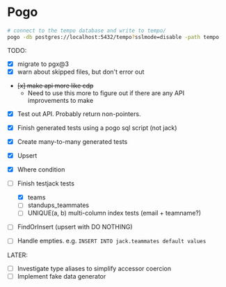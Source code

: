 # Pogo

```sh
# connect to the tempo database and write to tempo/
pogo -db postgres://localhost:5432/tempo?sslmode=disable -path tempo
```

TODO:

  - [x] migrate to pgx@3
  - [x] warn about skipped files, but don't error out
  - ~~[x] make api more like cdp~~
    - Need to use this more to figure out if there are any API improvements to make
  - [x] Test out API. Probably return non-pointers.
  - [x] Finish generated tests using a pogo sql script (not jack)
  - [x] Create many-to-many generated tests

  - [x] Upsert
  - [x] Where condition
  - [ ] Finish testjack tests
    - [x] teams
    - [ ] standups_teammates
    - [ ] UNIQUE(a, b) multi-column index tests (email + teamname?)
  - [ ] FindOrInsert (upsert with DO NOTHING)
  - [ ] Handle empties. e.g. `INSERT INTO jack.teammates default values`

LATER:

  - [ ] Investigate type aliases to simplify accessor coercion  
  - [ ] Implement fake data generator
